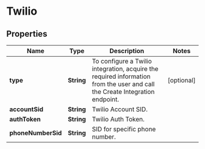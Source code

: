 

# Twilio

## Properties

Name | Type | Description | Notes
------------ | ------------- | ------------- | -------------
**type** | **String** | To configure a Twilio integration, acquire the required information from the user and call the Create Integration endpoint.  |  [optional]
**accountSid** | **String** | Twilio Account SID. | 
**authToken** | **String** | Twilio Auth Token. | 
**phoneNumberSid** | **String** | SID for specific phone number. | 



